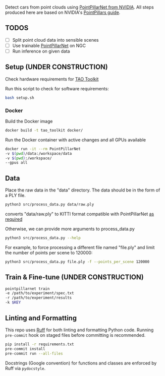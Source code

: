 Detect cars from point clouds using [PointPillarNet from NVIDIA](https://catalog.ngc.nvidia.com/orgs/nvidia/teams/tao/models/pointpillarnet). All steps produced here are based on NVIDIA's [PointPillars guide](https://docs.nvidia.com/tao/tao-toolkit/text/point_cloud/pointpillars.html).

## TODOS

- [ ] Split point cloud data into sensible scenes
- [ ] Use trainable [PointPillarNet](https://catalog.ngc.nvidia.com/orgs/nvidia/teams/tao/models/pointpillarnet) on NGC
- [ ] Run inference on given data

## Setup (UNDER CONSTRUCTION)

Check hardware requirements for [TAO Toolkit](https://docs.nvidia.com/tao/tao-toolkit/text/tao_toolkit_quick_start_guide.html#requirements)

Run this script to check for software requirements:

```bash
bash setup.sh
```

### Docker

Build the Docker image

```bash
docker build -t tao_toolkit docker/
```

Run the Docker container with active changes and all GPUs available

```bash
docker run -it --rm PointPillarNet
-v $(pwd)/data:/workspace/data
-v $(pwd):/workspace/
--gpus all
```

## Data

Place the raw data in the "data" directory. The data should be in the form of a PLY file.

```bash
python3 src/process_data.py data/raw.ply
```

converts "data/raw.ply" to KITTI format compatible with PointPillarNet [as required](https://docs.nvidia.com/tao/tao-toolkit/text/point_cloud/pointpillars.html#preparing-the-dataset)

Otherwise, we can provide more arguments to process_data.py

```bash
python3 src/process_data.py --help
```

For example, to force processing a different file named "file.ply" and limit the number of points per scene to 120000:

```bash
python3 src/process_data.py file.ply -f --points_per_scene 120000
```

## Train & Fine-tune (UNDER CONSTRUCTION)

```bash
pointpillarnet train
-e /path/to/experiment/spec.txt
-r /path/to/experiment/results
-k $KEY
```

## Linting and Formatting

This repo uses [Ruff](https://docs.astral.sh/ruff/) for both linting and formatting Python code. Running `pre-commit` hook on staged files before committing is recommended.

```bash
pip install -r requirements.txt
pre-commit install
pre-commit run --all-files
```

Docstrings (Google convention) for functions and classes are enforced by Ruff via `pydocstyle`.
